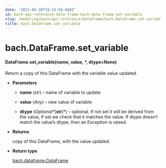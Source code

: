 ```yaml
---
date: '2022-04-28T19:24:58.840Z'
id: bach-api-reference-data-frame-bach-data-frame-set-variable
slug: /modeling/bach/api-reference/DataFrame/bach.DataFrame.set-variable/
title: bach.DataFrame.set_variable
---
```


# bach.DataFrame.set_variable


#### DataFrame.set_variable(name, value, \*, dtype=None)
Return a copy of this DataFrame with the variable value updated.


* **Parameters**

    
    * **name** (*str*) – name of variable to update


    * **value** (*Any*) – new value of variable


    * **dtype** (*Optional**[**str**]*) – optional. If not set it will be derived from the value, if set we check that it
    matches the value. If dtype doesn’t match the value’s dtype, then an Exception is raised.



* **Returns**

    copy of this DataFrame, with the value updated.



* **Return type**

    [bach.dataframe.DataFrame](/docs/modeling/bach/api-reference/DataFrame/bach.DataFrame/#bach.DataFrame)


<!-- !! processed by numpydoc !! -->
